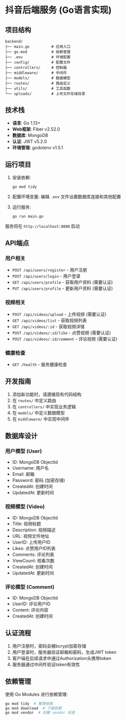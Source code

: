 # 抖音后端服务 (Go语言实现)

## 项目结构

```
backend/
├── main.go          # 应用入口
├── go.mod           # 依赖管理
├── .env             # 环境配置
├── config/          # 配置文件
├── controllers/     # 控制器
├── middleware/      # 中间件
├── models/          # 数据模型
├── routes/          # 路由定义
├── utils/           # 工具函数
└── uploads/         # 上传文件存储目录
```

## 技术栈

- **语言**: Go 1.13+
- **Web框架**: Fiber v2.52.0
- **数据库**: MongoDB
- **认证**: JWT v5.2.0
- **环境管理**: godotenv v1.5.1

## 运行项目

1. 安装依赖:
   ```
   go mod tidy
   ```

2. 配置环境变量:
   编辑 `.env` 文件设置数据库连接和其他配置

3. 运行服务:
   ```
   go run main.go
   ```

服务将在 `http://localhost:8080` 启动

## API端点

### 用户相关
- `POST /api/users/register` - 用户注册
- `POST /api/users/login` - 用户登录
- `GET /api/users/profile` - 获取用户资料 (需要认证)
- `PUT /api/users/profile` - 更新用户资料 (需要认证)

### 视频相关
- `POST /api/videos/upload` - 上传视频 (需要认证)
- `GET /api/videos/list` - 获取视频列表
- `GET /api/videos/:id` - 获取视频详情
- `POST /api/videos/:id/like` - 点赞视频 (需要认证)
- `POST /api/videos/:id/comment` - 评论视频 (需要认证)

### 健康检查
- `GET /health` - 服务健康检查

## 开发指南

1. 添加新功能时，请遵循现有代码结构
2. 在 `routes/` 中定义路由
3. 在 `controllers/` 中实现业务逻辑
4. 在 `models/` 中定义数据模型
5. 在 `middleware/` 中实现中间件

## 数据库设计

### 用户模型 (User)
- ID: MongoDB ObjectId
- Username: 用户名
- Email: 邮箱
- Password: 密码 (加密存储)
- CreatedAt: 创建时间
- UpdatedAt: 更新时间

### 视频模型 (Video)
- ID: MongoDB ObjectId
- Title: 视频标题
- Description: 视频描述
- URL: 视频文件地址
- UserID: 上传用户ID
- Likes: 点赞用户ID列表
- Comments: 评论列表
- ViewCount: 观看次数
- CreatedAt: 创建时间
- UpdatedAt: 更新时间

### 评论模型 (Comment)
- ID: MongoDB ObjectId
- UserID: 评论用户ID
- Content: 评论内容
- CreatedAt: 创建时间

## 认证流程

1. 用户注册时，密码会被bcrypt加密存储
2. 用户登录时，服务器验证邮箱和密码，生成JWT token
3. 客户端在后续请求中通过Authorization头携带token
4. 服务器通过中间件验证token有效性

## 依赖管理

使用 Go Modules 进行依赖管理:

```bash
go mod tidy  # 整理依赖
go mod download  # 下载依赖
go mod vendor  # 创建 vendor 目录
```